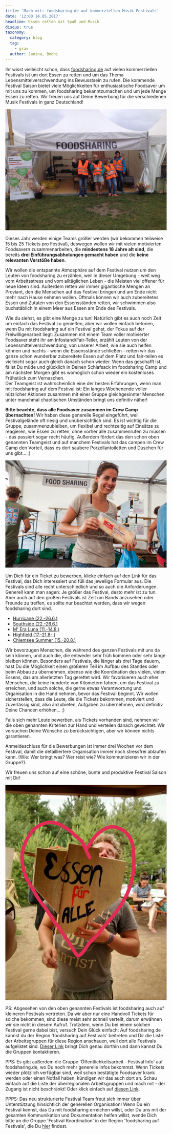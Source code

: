 ```yaml
---
title: 'Mach mit: foodsharing.de auf kommerziellen Musik Festivals'
date: '12:00 14.05.2017'
headline: Essen retten mit Spaß und Musik
disqus: true
taxonomy:
  category: blog
  tag:
    - grav
  author: Janina, Bodhi
---
```


Ihr wisst vielleicht schon, dass [foodsharing.de](https://foodsharing.de) auf vielen kommerziellen Festivals ist um dort Essen zu retten und um das Thema Lebensmittelverschwendung ins Bewusstsein zu rufen. Die kommende Festival Saison bietet viele Möglichkeiten für enthusiastische Foodsaver um mit uns zu kommen, um foodsharing bekanntzumachen und um jede Menge Essen zu retten. Wir freuen uns auf Deine Bewerbung für die verschiedenen Musik Festivals in ganz Deutschland!

![](/images/summerstale_booth.JPG)

Dieses Jahr werden einige Teams größer werden (wir bekommen teilweise 15 bis 25 Tickets pro Festival), deswegen wollen wir mit vielen motivierten Foodsavern zusammenarbeiten, die **mindestens 18 Jahre alt sind**, die bereits **drei Einführungsabholungen gemacht haben** und die **keine relevanten Verstöße haben**.

Wir wollen die entspannte Atmosphäre auf dem Festival nutzen um den Leuten von foodsharing zu erzählen, weil in dieser Umgebung - weit weg vom Arbeitsstress und vom alltäglichen Leben - die Meisten viel offener für neue Ideen sind. Außerdem retten wir immer gigantische Mengen an Proviant, den die Menschen auf das Festival bringen und am Ende nicht mehr nach Hause nehmen wollen. Oftmals können wir auch zubereitetes Essen und Zutaten von den Essensständen retten, wir schwimmen also buchstäblich in einem Meer aus Essen am Ende des Festivals.

Wie du siehst, es gibt eine Menge zu tun! Natürlich gibt es auch noch Zeit um einfach das Festival zu genießen, aber wir wollen einfach betonen, wenn Du mit foodsharing auf ein Festival gehst, der Fokus auf der Freiwilligenarbeit liegt: Zusammen mit einem Team voller motivierter Foodsaver steht ihr am Infostand/Fair-Teiler, erzählt Leuten von der Lebensmittelverschwendung, von unserer Arbeit, wie sie auch helfen können und nachts - wenn die Essensstände schließen - retten wir das ganze schon wunderbar zubereitete Essen auf dem Platz und fair-teilen es vielleicht sogar auch gleich danach schon wieder. Wenn das geschafft ist, fällst Du müde und glücklich in Deinen Schlafsack im foodsharing Camp und am nächsten Morgen gibt es womöglich schon wieder ein kostenloses Frühstück zum Vernaschen.  
Der Teamgeist ist wahrscheinlich eine der besten Erfahrungen, wenn man mit foodsharing auf dem Festival ist: Ein langes Wochenende voller nützlicher Aktionen zusammen mit einer Gruppe gleichgesinnter Menschen unter manchmal chaotischen Umständen bringt uns definitiv näher!

**Bitte beachte, dass alle Foodsaver zusammen im Crew Camp übernachten!** Wir haben diese generelle Regel eingeführt, weil Festivalgelände oft riesig und unübersichtlich sind. Es ist wichtig für die Gruppe, zusammenzubleiben, um flexibel und rechtzeitig auf Einsätze zu reagieren, wie Essen zu retten, ohne vorher alle zusammenrufen zu müssen - das passiert sogar recht häufig. Außerdem fördert das den schon oben genannten Teamgeist und auf manchem Festivals hat das campen im Crew Camp den Vorteil, dass es dort saubere Porzellantoiletten und Duschen für uns gibt... ;)

![](/images/appelflappen.jpg)

Um Dich für ein Ticket zu bewerben, klicke einfach auf den Link für das Festival, das Dich interessiert und füll das jeweilige Formular aus. Die Festivals sind alle recht unterschiedlich und so auch die Anforderungen. Generell kann man sagen: Je größer das Festival, desto mehr ist zu tun. Aber auch auf den großen Festivals ist Zeit um Bands anzusehen oder Freunde zu treffen, es sollte nur beachtet werden, dass wir wegen foodsharing dort sind.

* [Hurricane (22.-26.6.)](https://goo.gl/forms/09YXg3oesiBkPstG2)
* [Southside (22.-26.6.)](https://goo.gl/forms/p1sl3bdgriUCVoo02)
* [M' Era Luna (11.-14.8.)](https://goo.gl/forms/wKwDYoYEiqXhvzRP2)
* [Highfield (17.-21,8-.)](https://goo.gl/forms/PHfsb6kiUseWxh6y1)
* [Chiemsee Summer (15.-20.8.)](https://goo.gl/forms/sWhxg0id3QPrqZEw1)

Wir bevorzugen Menschen, die während des ganzen Festivals mit uns da sein können, und auch die, die entweder sehr früh kommen oder sehr lange bleiben können. Besonders auf Festivals, die länger als drei Tage dauern, hast Du die Möglichkeit einen größeren Teil im Aufbau des Standes oder beim Abbau zu übernehmen, ebenso wie die Koordination des vielen, vielen Essens, das am allerletzten Tag gerettet wird. Wir favorisieren auch eher Menschen, die keine hunderte von Kilometern fahren, um das Festival zu erreichen, und auch solche, die gerne etwas Verantwortung und Organisation in die Hand nehmen, bevor das Festival beginnt. Wir wollen sicherstellen, dass die Leute, die die Tickets bekommen, motiviert und zuverlässig sind, also anzubieten, Aufgaben zu übernehmen, wird definitiv Deine Chancen erhöhen... ;)

Falls sich mehr Leute bewerben, als Tickets vorhanden sind, nehmen wir die oben genannten Kriterien zur Hand und verteilen danach gewichtet. Wir versuchen Deine Wünsche zu berücksichtigen, aber wir können nichts garantieren.

Anmeldeschluss für die Bewerbungen ist immer drei Wochen vor dem Festival, damit die detailliertere Organisation immer noch stressfrei ablaufen kann. (Wie: Wer bringt was? Wer reist wie? Wie kommunizieren wir in der Gruppe?).

Wir freuen uns schon auf eine schöne, bunte und produktive Festival Saison mit Dir!

![](/images/bodhi_essenfueralle.jpg)

PS: Abgesehen von den oben genannten Festivals ist foodsharing auch auf kleineren Festivals vertreten. Da wir aber nur eine Handvoll Tickets für solche bekommen, sind diese meist sehr schnell verteilt, darum erwähnen wir sie nicht in diesem Aufruf. Trotzdem, wenn Du bei einem solchen Festival gerne dabei bist, versuch Dein Glück einfach: Auf foodsharing.de kannst du der Region 'foodsharing auf Festivals' beitreten und Dir die Liste der Arbeitsgruppen für diese Region anschauen, weil dort alle Festivals aufgelistet sind. [Dieser Link](https://foodsharing.de/?page=groups&p=1432) bringt Dich genau dorthin und dann kannst Du die Gruppen kontaktieren.

PPS: Es gibt außerdem die Gruppe 'Öffentlichkeitsarbeit - Festival Info' auf foodsharing.de, wo Du noch mehr generelle Infos bekommst. Wenn Tickets wieder plötzlich verfügbar sind, weil schon bestätigte Foodsaver krank werden oder einen Notfall haben, kündigen wir das auch dort an. Schau einfach auf die Liste der überregionalen Arbeitsgruppen und mach mit - der Zugang ist nicht beschränkt! Oder klick einfach auf [diesen Link](https://foodsharing.de/?page=groups).

PPPS: Das neu strukturierte Festival Team freut sich immer über Unterstützung hinsichtlich der generellen Organisation! Wenn Du ein Festival kennst, das Du mit foodsharing erreichen willst, oder Du uns mit der gesamten Kommunikation und Dokumentation helfen willst, wende Dich bitte an die Gruppe 'Festival Koordination' in der Region 'foodsharing auf Festivals', die Du [hier](https://foodsharing.de/?page=groups&p=1432) findest.